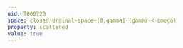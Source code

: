 ```yaml
---
uid: T000720
space: closed-ordinal-space-[0,gamma]-(gamma-<-omega)
property: scattered
value: true
---
```

